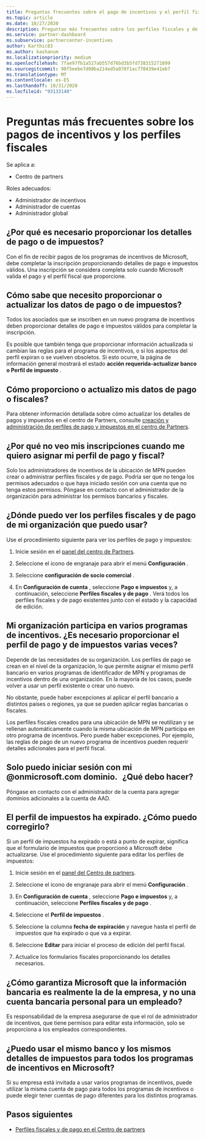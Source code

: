 ```yaml
---
title: Preguntas frecuentes sobre el pago de incentivos y el perfil fiscal
ms.topic: article
ms.date: 10/27/2020
description: Preguntas más frecuentes sobre los perfiles fiscales y de pago de incentivos. Entre las preguntas se incluye el motivo por el que no se pueden ver los perfiles fiscales y de pago y qué hacer con ellos.
ms.service: partner-dashboard
ms.subservice: partnercenter-incentives
author: Karthic83
ms.author: kashanum
ms.localizationpriority: medium
ms.openlocfilehash: 7fae97fb1a527ab557d76bd3b5fd738315271899
ms.sourcegitcommit: 98f5eebe7d08ba214ed5a078f1ac770439e41eb7
ms.translationtype: MT
ms.contentlocale: es-ES
ms.lasthandoff: 10/31/2020
ms.locfileid: "93133140"
---
```

# <a name="frequently-asked-questions-regarding-incentives-payout-and-tax-profiles"></a>Preguntas más frecuentes sobre los pagos de incentivos y los perfiles fiscales

Se aplica a:

- Centro de partners

Roles adecuados:

- Administrador de incentivos
- Administrador de cuentas
- Administrador global

## <a name="why-do-i-need-to-provide-my-payout-andor-tax-details"></a>¿Por qué es necesario proporcionar los detalles de pago o de impuestos?

Con el fin de recibir pagos de los programas de incentivos de Microsoft, debe completar la inscripción proporcionando detalles de pago e impuestos válidos. Una inscripción se considera completa solo cuando Microsoft valida el pago y el perfil fiscal que proporcione.

## <a name="how-do-i-know-that-i-need-to-provideupdate-my-payout-andor-tax-details"></a>Cómo sabe que necesito proporcionar o actualizar los datos de pago o de impuestos?

Todos los asociados que se inscriben en un nuevo programa de incentivos deben proporcionar detalles de pago e impuestos válidos para completar la inscripción.

Es posible que también tenga que proporcionar información actualizada si cambian las reglas para el programa de incentivos, o si los aspectos del perfil expiran o se vuelven obsoletos. Si esto ocurre, la página de información general mostrará el estado **acción requerida-actualizar banco o Perfil de impuesto** .

## <a name="how-do-i-provide-update-my-payout-and-or-tax-details"></a>Cómo proporciono o actualizo mis datos de pago o fiscales?

Para obtener información detallada sobre cómo actualizar los detalles de pagos y impuestos en el centro de Partners, consulte [creación y administración de perfiles de pago y impuestos en el centro de Partners](./incentives-create-and-manage-your-payout-and-tax-profiles.md).

## <a name="why-dont-i-see-my-enrollments-when-i-go-to-assign-my-payout-and-tax-profile"></a>¿Por qué no veo mis inscripciones cuando me quiero asignar mi perfil de pago y fiscal?

Solo los administradores de incentivos de la ubicación de MPN pueden crear o administrar perfiles fiscales y de pago. Podría ser que no tenga los permisos adecuados o que haya iniciado sesión con una cuenta que no tenga estos permisos. Póngase en contacto con el administrador de la organización para administrar los permisos bancarios y fiscales.

## <a name="where-can-i-see-the-payout-and-tax-profiles-for-my-organization-that-i-can-use"></a>¿Dónde puedo ver los perfiles fiscales y de pago de mi organización que puedo usar?

Use el procedimiento siguiente para ver los perfiles de pago y impuestos:

1. Inicie sesión en el [panel del centro de Partners](https://partner.microsoft.com/dashboard).

2. Seleccione el icono de engranaje para abrir el menú **Configuración** .

3. Seleccione **configuración de socio comercial** .

4. En **Configuración de cuenta** , seleccione **Pago e impuestos** y, a continuación, seleccione **Perfiles fiscales y de pago** . Verá todos los perfiles fiscales y de pago existentes junto con el estado y la capacidad de edición.

## <a name="my-organization-is-participating-in-multiple-incentive-programs-do-i-need-to-provide-my-payment-and-tax-profile-multiple-times"></a>Mi organización participa en varios programas de incentivos. ¿Es necesario proporcionar el perfil de pago y de impuestos varias veces?

Depende de las necesidades de su organización. Los perfiles de pago se crean en el nivel de la organización, lo que permite asignar el mismo perfil bancario en varios programas de identificador de MPN y programas de incentivos dentro de una organización. En la mayoría de los casos, puede volver a usar un perfil existente o crear uno nuevo.

No obstante, puede haber excepciones al aplicar el perfil bancario a distintos países o regiones, ya que se pueden aplicar reglas bancarias o fiscales.

Los perfiles fiscales creados para una ubicación de MPN se reutilizan y se rellenan automáticamente cuando la misma ubicación de MPN participa en otro programa de incentivos. Pero puede haber excepciones. Por ejemplo, las reglas de pago de un nuevo programa de incentivos pueden requerir detalles adicionales para el perfil fiscal.  

## <a name="im-only-able-to-sign-in-with-my-onmicrosoftcom-domain-what-should-i-do"></a>Solo puedo iniciar sesión con mi @onmicrosoft.com dominio.   ¿Qué debo hacer?

Póngase en contacto con el administrador de la cuenta para agregar dominios adicionales a la cuenta de AAD.

## <a name="my-tax-profile-has-expired-how-do-i-fix-this"></a>El perfil de impuestos ha expirado. ¿Cómo puedo corregirlo?

Si un perfil de impuestos ha expirado o está a punto de expirar, significa que el formulario de impuestos que proporcionó a Microsoft debe actualizarse. Use el procedimiento siguiente para editar los perfiles de impuestos:

1. Inicie sesión en el [panel del Centro de partners](https://partner.microsoft.com/dashboard/).

2. Seleccione el icono de engranaje para abrir el menú **Configuración** .

3. En **Configuración de cuenta** , seleccione **Pago e impuestos** y, a continuación, seleccione **Perfiles fiscales y de pago** .

4. Seleccione el **Perfil de impuestos** .

5. Seleccione la columna **fecha de expiración** y navegue hasta el perfil de impuestos que ha expirado o que va a expirar.

6. Seleccione **Editar** para iniciar el proceso de edición del perfil fiscal.

7. Actualice los formularios fiscales proporcionando los detalles necesarios.

## <a name="how-does-microsoft-ensure-that-the-bank-information-is-indeed-that-of-the-company-and-not-a-personal-bank-account-for-an-employee"></a>¿Cómo garantiza Microsoft que la información bancaria es realmente la de la empresa, y no una cuenta bancaria personal para un empleado?

Es responsabilidad de la empresa asegurarse de que el rol de administrador de incentivos, que tiene permisos para editar esta información, solo se proporciona a los empleados correspondientes.

## <a name="can-i-use-the-same-bank-and-tax-details-for-all-incentive-programs-at-microsoft"></a>¿Puedo usar el mismo banco y los mismos detalles de impuestos para todos los programas de incentivos en Microsoft?

Si su empresa está invitada a usar varios programas de incentivos, puede utilizar la misma cuenta de pago para todos los programas de incentivos o puede elegir tener cuentas de pago diferentes para los distintos programas.

## <a name="next-steps"></a>Pasos siguientes

- [Perfiles fiscales y de pago en el Centro de partners](incentives-create-and-manage-your-payout-and-tax-profiles.md)